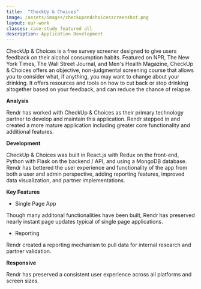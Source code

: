 ```yaml
---
title:  "CheckUp & Choices"
image: /assets/images/checkupandchoicesscreenshot.png
layout: our-work
classes: case-study featured all
description: Application Development
---
```

CheckUp & Choices is a free survey screener designed to give users feedback on their alcohol consumption habits. Featured on NPR, The New York Times, The Wall Street Journal, and Men's Health Magazine, CheckUp & Choices offers an objective, non-judgmental screening course that allows you to consider what, if anything, you may want to change about your drinking. It offers resources and tools on how to cut back or stop drinking altogether based on your feedback, and can reduce the chance of relapse.

**Analysis**

Rendr has worked with CheckUp & Choices as their primary technology partner to develop and maintain this application. Rendr stepped in and created a more mature application including greater core functionality and additional features.  

**Development**

CheckUp & Choices was built in React.js with Redux on the front-end, Python with Flask on the backend / API, and using a MongoDB database. Rendr has bettered the user experience and functionality of the app from both a user and admin perspective, adding reporting features, improved data visualization, and partner implementations.

**Key Features**

- Single Page App

Though many additonal functionalities have been built, Rendr has preserved nearly instant page updates typical of single page applications.

- Reporting

Rendr created a reporting mechanism to pull data for internal research and partner validation.

**Responsive**

Rendr has preserved a consistent user experience across all platforms and screen sizes.